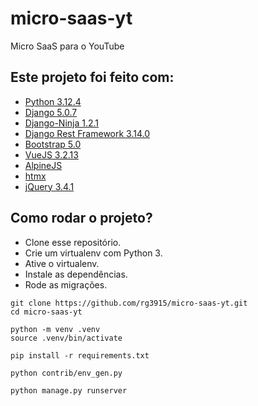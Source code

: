 # micro-saas-yt

Micro SaaS para o YouTube

## Este projeto foi feito com:

* [Python 3.12.4](https://www.python.org/)
* [Django 5.0.7](https://www.djangoproject.com/)
* [Django-Ninja 1.2.1](https://django-ninja.dev/)
* [Django Rest Framework 3.14.0](https://www.django-rest-framework.org/)
* [Bootstrap 5.0](https://getbootstrap.com/)
* [VueJS 3.2.13](https://vuejs.org/)
* [AlpineJS](https://alpinejs.dev/)
* [htmx](https://htmx.org)
* [jQuery 3.4.1](https://jquery.com/)

## Como rodar o projeto?

* Clone esse repositório.
* Crie um virtualenv com Python 3.
* Ative o virtualenv.
* Instale as dependências.
* Rode as migrações.

```
git clone https://github.com/rg3915/micro-saas-yt.git
cd micro-saas-yt

python -m venv .venv
source .venv/bin/activate

pip install -r requirements.txt

python contrib/env_gen.py

python manage.py runserver
```
